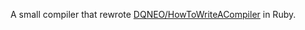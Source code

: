 A small compiler that rewrote [DQNEO/HowToWriteACompiler](https://github.com/DQNEO/HowToWriteACompiler) in Ruby.
